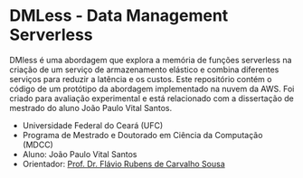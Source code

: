 # DMLess - Data Management Serverless

DMless é uma abordagem que explora a memória de funções serverless na criação de um serviço de armazenamento elástico e combina diferentes serviços para reduzir a latência e os custos. Este repositório contém o código de um protótipo da abordagem implementado na nuvem da AWS. Foi criado para avaliação experimental e está relacionado com a dissertação de mestrado do aluno João Paulo Vital Santos.

- Universidade Federal do Ceará (UFC)
- Programa de Mestrado e Doutorado em Ciência da Computação (MDCC)
- Aluno: João Paulo Vital Santos
- Orientador: [Prof. Dr. Flávio Rubens de Carvalho Sousa](http://lattes.cnpq.br/0771942436828005)
